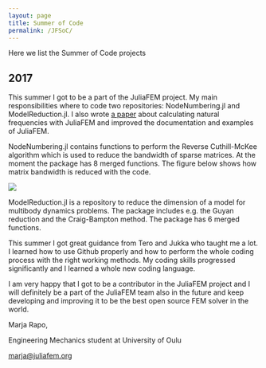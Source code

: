 ```yaml
---
layout: page
title: Summer of Code
permalink: /JFSoC/
---
```


Here we list the Summer of Code projects

## 2017

This summer I got to be a part of the JuliaFEM project. My main responsibilities where to code two 
repositories: NodeNumbering.jl and ModelReduction.jl. I also wrote [a paper](https://doi.org/10.23998/rm.65040) about calculating natural 
frequencies with JuliaFEM and improved the documentation and examples of JuliaFEM.

NodeNumbering.jl contains functions to perform the Reverse Cuthill-McKee algorithm which is used to 
reduce the bandwidth of sparse matrices. At the moment the package has 8 merged functions. The figure 
below shows how matrix bandwidth is reduced with the code.

<img src="{{ site.url }}/assets/JFSoC/matrices.png">

ModelReduction.jl is a repository to reduce the dimension of a model for multibody dynamics problems. 
The package includes e.g. the Guyan reduction and the Craig-Bampton method. The package has 6 merged 
functions.

This summer I got great guidance from Tero and Jukka who taught me a lot. I learned how to use Github 
properly and how to perform the whole coding process with the right working methods. My coding skills 
progressed significantly and I learned a whole new coding language. 

I am very happy that I got to be a contributor in the JuliaFEM project and I will definitely be a part 
of the JuliaFEM team also in the future and keep developing and improving it to be the best open source 
FEM solver in the world. 

Marja Rapo,

Engineering Mechanics student at University of Oulu

marja@juliafem.org
